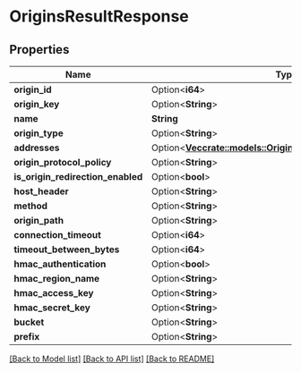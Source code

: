 # OriginsResultResponse

## Properties

Name | Type | Description | Notes
------------ | ------------- | ------------- | -------------
**origin_id** | Option<**i64**> |  | [optional]
**origin_key** | Option<**String**> |  | [optional]
**name** | **String** |  | 
**origin_type** | Option<**String**> |  | [optional]
**addresses** | Option<[**Vec<crate::models::OriginsResultResponseAddresses>**](OriginsResultResponse_addresses.md)> |  | [optional]
**origin_protocol_policy** | Option<**String**> |  | [optional]
**is_origin_redirection_enabled** | Option<**bool**> |  | [optional]
**host_header** | Option<**String**> |  | [optional]
**method** | Option<**String**> |  | [optional]
**origin_path** | Option<**String**> |  | [optional]
**connection_timeout** | Option<**i64**> |  | [optional]
**timeout_between_bytes** | Option<**i64**> |  | [optional]
**hmac_authentication** | Option<**bool**> |  | [optional]
**hmac_region_name** | Option<**String**> |  | [optional]
**hmac_access_key** | Option<**String**> |  | [optional]
**hmac_secret_key** | Option<**String**> |  | [optional]
**bucket** | Option<**String**> |  | [optional]
**prefix** | Option<**String**> |  | [optional]

[[Back to Model list]](../README.md#documentation-for-models) [[Back to API list]](../README.md#documentation-for-api-endpoints) [[Back to README]](../README.md)


